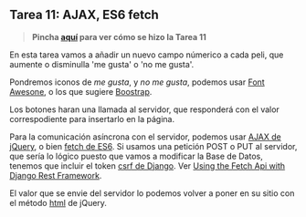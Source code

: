 ## Tarea 11: AJAX, ES6 fetch

> **Pincha [aquí](https://github.com/Gecofer/MII_SSBW_1819/blob/master/Tarea%2011/Tarea11.md) para ver cómo se hizo la Tarea 11**


En esta tarea vamos a añadir un nuevo campo númerico a cada peli, que aumente o disminulla 'me gusta' o 'no me gusta'.

Pondremos iconos de _me gusta_, y _no me gusta_, podemos usar [Font Awesone](https://fontawesome.bootstrapcheatsheets.com), o los que sugiere [Boostrap](https://getbootstrap.com/docs/4.0/extend/icons/).

Los botones haran una llamada al servidor, que responderá con el valor correspodiente para insertarlo en la página.

Para la comunicación asíncrona con el servidor, podemos usar [AJAX de jQuery](https://uniwebsidad.com/libros/fundamentos-jquery/capitulo-7/metodos-ajax-de-jquery?from=librosweb), o bien [fetch de ES6](https://developer.mozilla.org/es/docs/Web/API/Fetch_API/Utilizando_Fetch). Si usamos una petición POST o PUT al servidor, que sería lo lógico puesto que vamos a modificar la Base de Datos, tenemos que incluir el token [csrf de Django](https://stackoverflow.com/questions/8614947/jquery-and-django-csrf-token). Ver [Using the Fetch Api with Django Rest Framework](https://gist.github.com/marteinn/3785ff3c1a3745ae955c).

El valor que se envie del servidor lo podemos volver a poner en su sitio con el método [html](http://api.jquery.com/html/) de jQuery.
